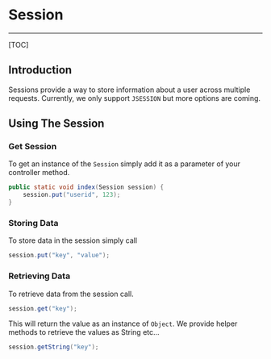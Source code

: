 # Session 
---
[TOC]

## Introduction

Sessions provide a way to store information about a user across multiple requests. Currently,
we only support `JSESSION` but more options are coming. 

## Using The Session

### Get Session
To get an instance of the `Session` simply add it as a parameter of your controller method.

```java
public static void index(Session session) {
    session.put("userid", 123);
}
```

### Storing Data

To store data in the session simply call
```java
session.put("key", "value");
```

### Retrieving Data

To retrieve data from the session call.
```java
session.get("key");
```
This will return the value as an instance of `Object`. We provide helper methods to retrieve 
the values as String etc...
```java
session.getString("key");
```
